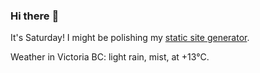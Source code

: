 ### Hi there :wave:

It's Saturday! I might be polishing my [static site generator](https://github.com/bewuethr/pandoc-bash-blog).

Weather in Victoria BC: light rain, mist, at +13°C.
